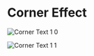 # Corner Effect
<!-- Visit <a href="https://vikrant-v28.github.io/corner-effect/">Here</a> -->

![Corner Text 1 0](https://user-images.githubusercontent.com/85709371/149294245-52f730de-df34-4b7e-9ee4-31c37a088432.png)

![Corner Text 1 1](https://user-images.githubusercontent.com/85709371/149294280-0f4e27bb-220e-488c-8210-a7d3cc39d541.png)
